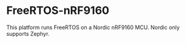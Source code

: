 # FreeRTOS-nRF9160

This platform runs FreeRTOS on a Nordic nRF9160 MCU. Nordic only supports Zephyr.
